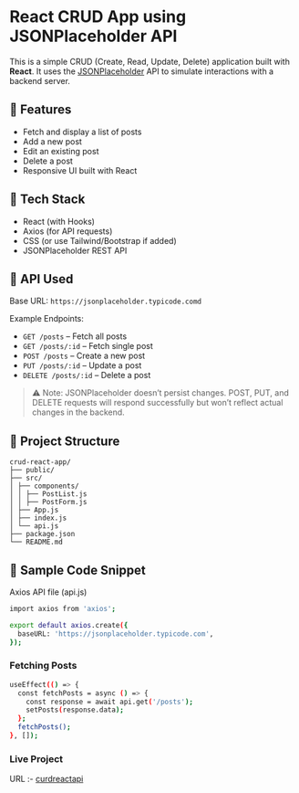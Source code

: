 # React CRUD App using JSONPlaceholder API

This is a simple CRUD (Create, Read, Update, Delete) application built with **React**. It uses the [JSONPlaceholder](https://jsonplaceholder.typicode.com) API to simulate interactions with a backend server.

## 📌 Features

- Fetch and display a list of posts
- Add a new post
- Edit an existing post
- Delete a post
- Responsive UI built with React

## 🚀 Tech Stack

- React (with Hooks)
- Axios (for API requests)
- CSS (or use Tailwind/Bootstrap if added)
- JSONPlaceholder REST API

## 🔗 API Used

Base URL: `https://jsonplaceholder.typicode.comd`

Example Endpoints:

- `GET /posts` – Fetch all posts
- `GET /posts/:id` – Fetch single post
- `POST /posts` – Create a new post
- `PUT /posts/:id` – Update a post
- `DELETE /posts/:id` – Delete a post

> ⚠️ Note: JSONPlaceholder doesn’t persist changes. POST, PUT, and DELETE requests will respond successfully but won’t reflect actual changes in the backend.

## 📂 Project Structure

```
crud-react-app/
├── public/
├── src/
│ ├── components/
│ │ ├── PostList.js
│ │ ├── PostForm.js
│ ├── App.js
│ ├── index.js
│ └── api.js
├── package.json
└── README.md
```

## 🧩 Sample Code Snippet
Axios API file (api.js)

```bash
import axios from 'axios';

export default axios.create({
  baseURL: 'https://jsonplaceholder.typicode.com',
});
```

### Fetching Posts
```bash
useEffect(() => {
  const fetchPosts = async () => {
    const response = await api.get('/posts');
    setPosts(response.data);
  };
  fetchPosts();
}, []);
```
### Live Project
URL :- [curdreactapi](https://curdreactapi.netlify.app
)